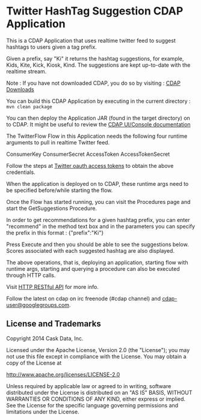 # Twitter HashTag Suggestion CDAP Application

This is a CDAP Application that uses realtime twitter feed to suggest hashtags to users given a tag prefix.

Given a prefix, say "Ki" it returns the hashtag suggestions, for example, Kids, Kite, Kick, Kiosk, Kind. 
The suggestions are kept up-to-date with the realtime stream.

Note : If you have not downloaded CDAP, you do so by visiting : [CDAP Downloads](http://cask.co/downloads)

You can build this CDAP Application by executing in the current directory :
```mvn clean package``` 

You can then deploy the Application JAR (found in the target directory) on to CDAP. It might be useful to review the
[CDAP UI/Console documentation](http://docs.cask.co/cdap/current/en/admin.html#cdap-console)

The TwitterFlow Flow in this Application needs the following four runtime arguments to pull in realtime Twitter feed.

ConsumerKey
ConsumerSecret
AccessToken
AccessTokenSecret

Follow the steps at [Twitter oauth access tokens](https://dev.twitter.com/oauth/overview/application-owner-access-tokens) to obtain the above credentials.

When the application is deployed on to CDAP, these runtime args need to be specified before/while starting the flow.

Once the Flow has started running, you can visit the Procedures page and start the GetSuggestions Procedure.

In order to get recommendations for a given hashtag prefix, you can enter "recommend" in the method text box and in the
parameters you can specify the prefix in this format : {"prefix":"Ki"}

Press Execute and then you should be able to see the suggestions below. Scores associated with each suggested hashtag 
are also displayed.

The above operations, that is, deploying an application, starting flow with runtime args, 
starting and querying a procedure can also be executed through HTTP calls.

Visit [HTTP RESTful API](http://docs.cask.co/cdap/current/en/api.html#http-restful-api) for more info.

Follow the latest on cdap on irc freenode (#cdap channel) and cdap-user@googlegroups.com.

## License and Trademarks

Copyright 2014 Cask Data, Inc.

Licensed under the Apache License, Version 2.0 (the "License"); you may not
use this file except in compliance with the License. You may obtain a copy of
the License at

http://www.apache.org/licenses/LICENSE-2.0

Unless required by applicable law or agreed to in writing, software
distributed under the License is distributed on an "AS IS" BASIS, WITHOUT
WARRANTIES OR CONDITIONS OF ANY KIND, either express or implied. See the
License for the specific language governing permissions and limitations under
the License.
